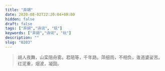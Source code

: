 ```yaml
---
title: "弃胡"
date: 2020-08-02T22:20:04+08:00
hidden: false
draft: false
tags: ["弃胡","诗词", "玩"]
keywords: ["弃胡","诗词", "玩"]
description: ""
slug: "0203"
---
```


> 胡人夜舞，山栾阻舟雾。君陌等，千年路。萍细雨，不相负，谁道婆娑苦。红泥重，烟波，凝固。
<!--more-->